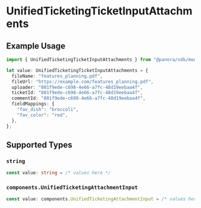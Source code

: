 # UnifiedTicketingTicketInputAttachments

## Example Usage

```typescript
import { UnifiedTicketingTicketInputAttachments } from "@panora/sdk/models/components";

let value: UnifiedTicketingTicketInputAttachments = {
  fileName: "features_planning.pdf",
  fileUrl: "https://example.com/features_planning.pdf",
  uploader: "801f9ede-c698-4e66-a7fc-48d19eebaa4f",
  ticketId: "801f9ede-c698-4e66-a7fc-48d19eebaa4f",
  commentId: "801f9ede-c698-4e66-a7fc-48d19eebaa4f",
  fieldMappings: {
    "fav_dish": "broccoli",
    "fav_color": "red",
  },
};
```

## Supported Types

### `string`

```typescript
const value: string = /* values here */
```

### `components.UnifiedTicketingAttachmentInput`

```typescript
const value: components.UnifiedTicketingAttachmentInput = /* values here */
```

